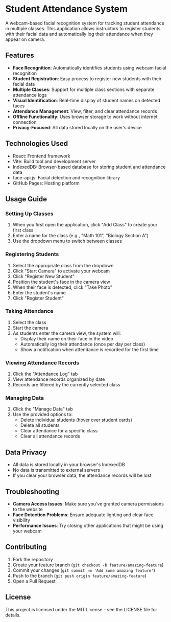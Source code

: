 # Student Attendance System

A webcam-based facial recognition system for tracking student attendance in multiple classes. This application allows instructors to register students with their facial data and automatically log their attendance when they appear on camera.

## Features

- **Face Recognition**: Automatically identifies students using webcam facial recognition
- **Student Registration**: Easy process to register new students with their facial data
- **Multiple Classes**: Support for multiple class sections with separate attendance logs
- **Visual Identification**: Real-time display of student names on detected faces
- **Attendance Management**: View, filter, and clear attendance records
- **Offline Functionality**: Uses browser storage to work without internet connection
- **Privacy-Focused**: All data stored locally on the user's device

## Technologies Used

- React: Frontend framework
- Vite: Build tool and development server
- IndexedDB: Browser-based database for storing student and attendance data
- face-api.js: Facial detection and recognition library
- GitHub Pages: Hosting platform

## Usage Guide

### Setting Up Classes

1. When you first open the application, click "Add Class" to create your first class
2. Enter a name for the class (e.g., "Math 101", "Biology Section A")
3. Use the dropdown menu to switch between classes

### Registering Students

1. Select the appropriate class from the dropdown
2. Click "Start Camera" to activate your webcam
3. Click "Register New Student"
4. Position the student's face in the camera view
5. When their face is detected, click "Take Photo"
6. Enter the student's name
7. Click "Register Student"

### Taking Attendance

1. Select the class
2. Start the camera
3. As students enter the camera view, the system will:
   - Display their name on their face in the video
   - Automatically log their attendance (once per day per class)
   - Show a notification when attendance is recorded for the first time

### Viewing Attendance Records

1. Click the "Attendance Log" tab
2. View attendance records organized by date
3. Records are filtered by the currently selected class

### Managing Data

1. Click the "Manage Data" tab
2. Use the provided options to:
   - Delete individual students (hover over student cards)
   - Delete all students
   - Clear attendance for a specific class
   - Clear all attendance records

## Data Privacy

- All data is stored locally in your browser's IndexedDB
- No data is transmitted to external servers
- If you clear your browser data, the attendance records will be lost

## Troubleshooting

- **Camera Access Issues**: Make sure you've granted camera permissions to the website
- **Face Detection Problems**: Ensure adequate lighting and clear face visibility
- **Performance Issues**: Try closing other applications that might be using your webcam

## Contributing

1. Fork the repository
2. Create your feature branch (`git checkout -b feature/amazing-feature`)
3. Commit your changes (`git commit -m 'Add some amazing feature'`)
4. Push to the branch (`git push origin feature/amazing-feature`)
5. Open a Pull Request

## License

This project is licensed under the MIT License - see the LICENSE file for details.